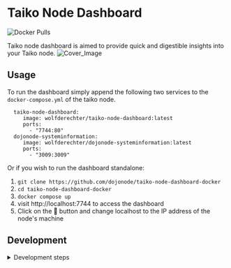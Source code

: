 # Taiko Node Dashboard
![Docker Pulls](https://img.shields.io/docker/pulls/wolfderechter/taiko-node-dashboard)

Taiko node dashboard is aimed to provide quick and digestible insights into your Taiko node.
![Cover_Image](https://github.com/dojonode/taiko-node-dashboard/assets/60930264/8a18073f-848c-421f-9e81-4aae5482737e)

## Usage

To run the dashboard simply append the following two services to the `docker-compose.yml` of the taiko node.

```docker-compose
  taiko-node-dashboard:
     image: wolfderechter/taiko-node-dashboard:latest
     ports:
       - "7744:80"
  dojonode-systeminformation:
     image: wolfderechter/dojonode-systeminformation:latest
     ports:
       - "3009:3009"
```

Or if you wish to run the dashboard standalone:

1. `git clone https://github.com/dojonode/taiko-node-dashboard-docker`
2. `cd taiko-node-dashboard-docker`
3. `docker compose up`
4. visit http://localhost:7744 to access the dashboard
5. Click on the 📡 button and change localhost to the IP address of the node's machine


## Development

<details>
<summary>Development steps</summary>

### Pre-installation

Make sure you have **node** and **npm** installed on your system. You can do it by:

`brew install node`
`brew install npm`
`npm install -g pnpm`

### Development Usage

You can start the application with the following lines:

`pnpm install`

`pnpm start`

You'll probably also want to start the [systeminformation](https://github.com/dojonode/dojonode-systeminformation) application with:

`git clone https://github.com/dojonode/dojonode-systeminformation`

`cd dojonode-systeminformation`

`node server.js`

### Deployment

To deploy to the website run: `pnpm run predeploy` and `pnpm run deploy`. This will build the website and push to the `gh-pages` branch.

</details>
